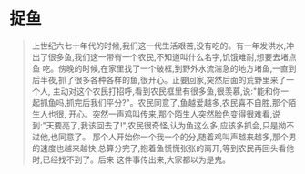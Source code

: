捉鱼
========
>上世纪六七十年代的时候,我们这一代生活艰苦,没有吃的。有一年发洪水,冲出了很多鱼,我们这一带有一个农民,不知道叫什么名字,饥饿难耐,想要去堵点鱼
吃。傍晚的时候,在家里找了一个破框,到野外水流湍急的地方堵鱼,一直到后半夜,抓了很多各种各样的鱼,很开心。正要回家,突然后面的荒野里来了一个人,
主动对这个农民打招呼,看到农民框里有很多鱼,很羡慕,说:"能和你一起抓鱼吗,抓完后我们平分?"。农民同意了,鱼越爱越多,农民喜不自胜,那个陌生人也很,
开心。突然一声鸡叫传来,那个陌生人突然脸色变得很难看,说到:"天要亮了,我该回去了!",农民很奇怪,认为鱼这么多,应该多抓会,只是拗不过他,也同意了。
那个人开始你一个我一个的分,随着鸡叫声越来越多,那个男的速度也越来越快,总算分完了,抱着鱼慌慌张张的离开,等到农民再回头看他时,已经找不到了。后来
这件事传出来,大家都以为是鬼。